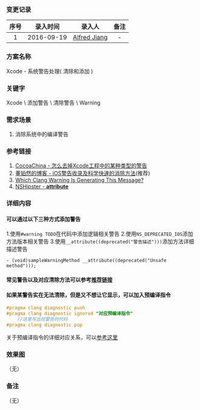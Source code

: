 ### 变更记录

| 序号 | 录入时间 | 录入人 | 备注 |
|:--------:|:--------:|:--------:|:--------:|
| 1 | 2016-09-19 | [Alfred Jiang](https://github.com/viktyz) | - |

### 方案名称

Xcode - 系统警告处理( 清除和添加 )

### 关键字

Xcode \ 添加警告 \ 清除警告 \ Warning

### 需求场景

1. 消除系统中的编译警告

### 参考链接

1. [CocoaChina - 怎么去掉Xcode工程中的某种类型的警告](http://www.cocoachina.com/ios/20141218/10678.html)
2. [董铂然的博客 - iOS警告收录及科学快速的消除方法](http://www.cnblogs.com/dsxniubility/p/4757760.html)(推荐)
3. [Which Clang Warning Is Generating This Message?](http://fuckingclangwarnings.com/)
4. [NSHipster - __attribute__](http://nshipster.com/__attribute__/)

### 详细内容

#### 可以通过以下三种方式添加警告

1.使用`#warning TODO`在代码中添加逻辑相关警告
2.使用`NS_DEPRECATED_IOS`添加方法版本相关警告
3.使用`__attribute((deprecated("警告描述")))`添加方法详细描述警告

```
- (void)sampleWarningMethod __attribute((deprecated("Unsafe method")));
```

#### 常见警告以及对应清除方法可以参考[推荐链接](http://www.cnblogs.com/dsxniubility/p/4757760.html)

#### 如果某警告实在无法清除，但是又不想让它显示，可以加入预编译指令

```objectivec
#pragma clang diagnostic push
#pragma clang diagnostic ignored "对应预编译指令"
    //这里写出现警告的代码
#pragma clang diagnostic pop
```

关于预编译指令的详细对应关系，可以[参考这里](http://fuckingclangwarnings.com/)

### 效果图
（无）

### 备注
（无）